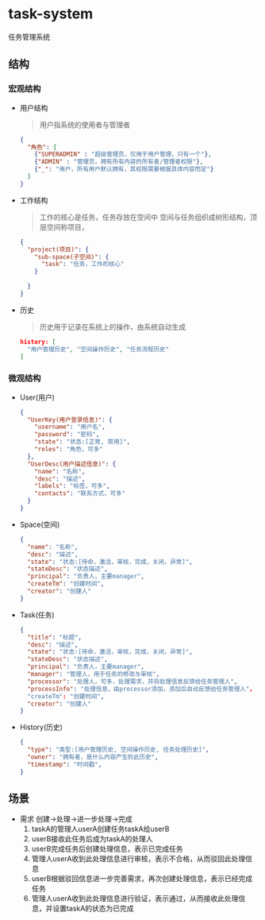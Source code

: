 # task-system

任务管理系统

## 结构

### 宏观结构

* 用户结构

  > 用户指系统的使用者与管理者

  ``` json
  {
    "角色": [
      {"SUPERADMIN" : "超级管理员，仅用于用户管理，只有一个"},
      {"ADMIN" : "管理员，拥有所有内容的所有者/管理者权限"},
      {"_": "用户，所有用户默认拥有，其权限需要根据具体内容而定"}
    ]
  }
  ```

* 工作结构

  > 工作的核心是任务，任务存放在空间中
  > 空间与任务组织成树形结构，顶层空间称项目，

  ``` json
  {
    "project(项目)": {
      "sub-space(子空间)": {
        "task": "任务，工作的核心"
      }
    
    }
  }
  ```

* 历史

  > 历史用于记录在系统上的操作，由系统自动生成

  ``` json
  history: [
    "用户管理历史", "空间操作历史", "任务流程历史"
  ]
  ```

### 微观结构

* User(用户)

  ``` json
  {
    "UserKey(用户登录信息)": {
      "username": "用户名",
      "password": "密码",
      "state": "状态:[正常, 禁用]",
      "roles": "角色，可多"
    },
    "UserDesc(用户描述信息)": {
      "name": "名称",
      "desc": "描述",
      "labels": "标签，可多",
      "contacts": "联系方式，可多"
    }
  }
  ```

* Space(空间)

  ``` json
  {
    "name": "名称",
    "desc": "描述",
    "state": "状态:[待命，激活，审核，完成，关闭，异常]",
    "stateDesc": "状态描述",
    "principal": "负责人，主要manager",
    "createTm": "创建时间",
    "creator": "创建人"
  }
  ```

* Task(任务)

  ``` json
  {
    "title": "标题",
    "desc": "描述",
    "state": "状态:[待命，激活，审核，完成，关闭，异常]",
    "stateDesc": "状态描述",
    "principal": "负责人，主要manager",
    "manager": "管理人，用于任务的修改与审核",
    "processor": "处理人，可多，处理需求，并将处理信息反馈给任务管理人",
    "processInfo": "处理信息，由processor添加，添加后自动反馈给任务管理人"，
    "createTm": "创建时间",
    "creator": "创建人"
  }
  ```

* History(历史)

  ``` json
  {
    "type": "类型:[用户管理历史, 空间操作历史, 任务处理历史]",
    "owner": "拥有者，是什么内容产生的此历史",
    "timestamp": "时间戳",
  }
  ```

## 场景

* 需求 创建->处理->进一步处理->完成
  1. taskA的管理人userA创建任务taskA给userB
  2. userB接收此任务后成为taskA的处理人
  3. userB完成任务后创建处理信息，表示已完成任务
  4. 管理人userA收到此处理信息进行审核，表示不合格，从而驳回此处理信息
  5. userB根据驳回信息进一步完善需求，再次创建处理信息，表示已经完成任务
  6. 管理人userA收到此处理信息进行验证，表示通过，从而接收此处理信息，并设置taskA的状态为已完成
